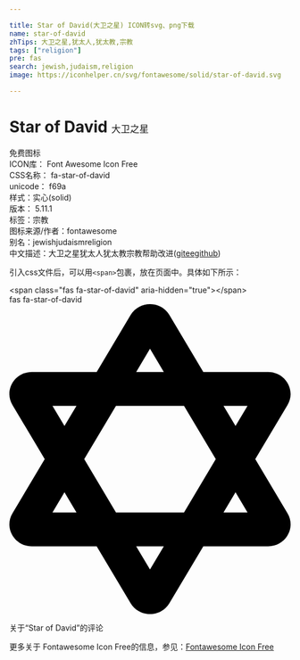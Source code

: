 ```yaml
---

title: Star of David(大卫之星) ICON转svg、png下载
name: star-of-david
zhTips: 大卫之星,犹太人,犹太教,宗教
tags: ["religion"]
pre: fas
search: jewish,judaism,religion
image: https://iconhelper.cn/svg/fontawesome/solid/star-of-david.svg

---
```


# Star of David  <small style="font-size: 60%;font-weight: 100">大卫之星</small>


<div class="detail-page">
<p>
<span><span class="badge-success badge">免费图标</span> </span>
<br/>
<span>
ICON库：
<span class="badge-secondary badge">Font Awesome Icon Free</span> 
</span>
<br/>
<span>
CSS名称：
<span class="badge-secondary badge">fa-star-of-david</span> 
</span>
<br/>
<span>
unicode：
<span class="badge-secondary badge">f69a</span> 
<copy-btn content='f69a' btn-title=""></copy-btn>
<copy-btn :content='String.fromCodePoint(parseInt("f69a", 16))' btn-title="复制U"></copy-btn>
</span><br/><span>样式：<span class="badge-light badge">实心(solid)</span></span>
<br/>
<span>
版本：
<span class="badge-secondary badge">5.11.1</span> 
</span><br/><span>标签：<span class="badge-light badge"><router-link to="/tags/religion.html">宗教</router-link></span></span>
<br/>
<span>图标来源/作者：<span class="badge-light badge">fontawesome</span></span> 
<br/>
<span>别名：<span class="badge-light badge">jewish</span><span class="badge-light badge">judaism</span><span class="badge-light badge">religion</span></span><br/><span class="zh-detail">中文描述：<span class="badge-primary badge">大卫之星</span><span class="badge-primary badge">犹太人</span><span class="badge-primary badge">犹太教</span><span class="badge-primary badge">宗教</span><span class="help-link"><span>帮助改进</span>(<a href="https://gitee.com/liuwave/icon-helper/edit/master/json/fontawesome/solid/star-of-david.json" target="_blank" rel="noopener noreferrer">gitee</a><a href="https://github.com/liuwave/icon-helper/edit/master/json/fontawesome/solid/star-of-david.json" target="_blank" rel="noopener noreferrer">github</a></span>)</span><br/>
</p>
</div>
<div class="alert alert-dark">
  <i class="fas fa-star-of-david fa-xs"></i>
  <i class="fas fa-star-of-david fa-sm"></i>
  <i class="fas fa-star-of-david fa-lg"></i>
  <i class="fas fa-star-of-david fa-2x"></i>
  <i class="fas fa-star-of-david fa-3x"></i>
  <i class="fas fa-star-of-david fa-5x"></i>
  <i class="fas fa-star-of-david fa-7x"></i>
</div>
<div>
  <p>引入css文件后，可以用<code>&lt;span&gt;</code>包裹，放在页面中。具体如下所示：    
  </p>
  <div class="alert alert-primary" style="font-size: 14px">
    &lt;span class="fas fa-star-of-david" aria-hidden="true"&gt;&lt;/span&gt;
    <copy-btn content='<span class="fas fa-star-of-david" aria-hidden="true"></span>'></copy-btn>
  </div>
  <div class="alert alert-secondary">
    <i class="fas fa-star-of-david"
    style="font-size: 24px"
    aria-hidden="true"></i> fas fa-star-of-david
    <copy-btn content="fas fa-star-of-david" btn-title="复制图标名称"></copy-btn>
  </div>
</div>
<div id="svg" class="svg-wrap">
<svg xmlns="http://www.w3.org/2000/svg" viewBox="0 0 464 512"><path d="M405.68 256l53.21-89.39C473.3 142.4 455.48 112 426.88 112H319.96l-55.95-93.98C256.86 6.01 244.43 0 232 0s-24.86 6.01-32.01 18.02L144.04 112H37.11c-28.6 0-46.42 30.4-32.01 54.61L58.32 256 5.1 345.39C-9.31 369.6 8.51 400 37.11 400h106.93l55.95 93.98C207.14 505.99 219.57 512 232 512s24.86-6.01 32.01-18.02L319.96 400h106.93c28.6 0 46.42-30.4 32.01-54.61L405.68 256zm-12.78-88l-19.8 33.26L353.3 168h39.6zm-52.39 88l-52.39 88H175.88l-52.39-88 52.38-88h112.25l52.39 88zM232 73.72L254.79 112h-45.57L232 73.72zM71.1 168h39.6l-19.8 33.26L71.1 168zm0 176l19.8-33.26L110.7 344H71.1zM232 438.28L209.21 400h45.57L232 438.28zM353.29 344l19.8-33.26L392.9 344h-39.61z"/></svg>
</div>
<detail full-name='fa-star-of-david'></detail>

<Vssue title="关于“Star of David”的评论" >关于“Star of David”的评论</Vssue>
    
<div><p>更多关于  Fontawesome Icon Free的信息，参见：<a target="_blank" href="https://iconhelper.cn/fontawesome.html">Fontawesome Icon Free</a>
</p></div>
